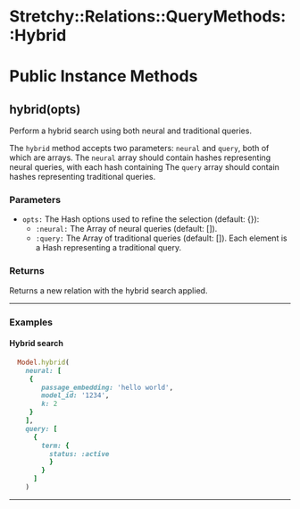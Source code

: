 # Stretchy::Relations::QueryMethods::Hybrid [](#module-Stretchy::Relations::QueryMethods::Hybrid) [](#top)

    

# Public Instance Methods

      
## hybrid(opts) [](#method-i-hybrid)
         
Perform a hybrid search using both neural and traditional queries.

The `hybrid` method accepts two parameters: `neural` and `query`, both of which are arrays.
The `neural` array should contain hashes representing neural queries, with each hash containing
The `query` array should contain hashes representing traditional queries.

### Parameters

- `opts:` The Hash options used to refine the selection (default: {}):
    - `:neural:` The Array of neural queries (default: []).
    - `:query:` The Array of traditional queries (default: []).
        Each element is a Hash representing a traditional query.

### Returns
Returns a new relation with the hybrid search applied.

---

### Examples

#### Hybrid search

```ruby
  Model.hybrid(
    neural: [
     {
        passage_embedding: 'hello world', 
        model_id: '1234', 
        k: 2
     }
    ], 
    query: [
      {
        term: {
          status: :active
          }
        }
      ]
    )
```  
        
---

